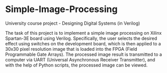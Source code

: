 # Simple-Image-Processing
University course project - Designing Digital Systems (in Verilog)

The task of this project is to implement a simple image processing on Xilinx Spartan-3E board using Verilog. 
Specifically, the user selects the desired effect using switches on the development board, which is then applied to a 30x30 pixel resolution image 
that is loaded into the FPGA (Field Programmable Gate Arrays). The processed image result is transmitted to a computer via UART 
(Universal Asynchronous Receiver Transmitter), and with the help of Python scripts, the processed image can be viewed.
